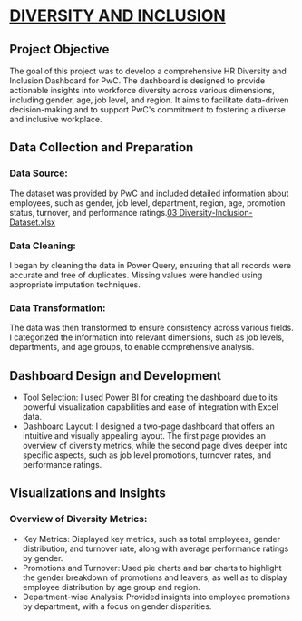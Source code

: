 # [DIVERSITY AND INCLUSION](#diversity-and-inclusion)

## Project Objective
The goal of this project was to develop a comprehensive HR Diversity and Inclusion Dashboard for PwC. The dashboard is designed to provide actionable insights into workforce diversity across various dimensions, including gender, age, job level, and region. It aims to facilitate data-driven decision-making and to support PwC's commitment to fostering a diverse and inclusive workplace.

## Data Collection and Preparation

### Data Source: 
The dataset was provided by PwC and included detailed information about employees, such as gender, job level, department, region, age, promotion status, turnover, and performance ratings.[03 Diversity-Inclusion-Dataset.xlsx](https://github.com/user-attachments/files/17363017/03.Diversity-Inclusion-Dataset.xlsx)

### Data Cleaning: 
I began by cleaning the data in Power Query, ensuring that all records were accurate and free of duplicates. Missing values were handled using appropriate imputation techniques.

### Data Transformation: 
The data was then transformed to ensure consistency across various fields. I categorized the information into relevant dimensions, such as job levels, departments, and age groups, to enable comprehensive analysis.

## Dashboard Design and Development

- Tool Selection: I used Power BI for creating the dashboard due to its powerful visualization capabilities and ease of integration with Excel data.
- Dashboard Layout: I designed a two-page dashboard that offers an intuitive and visually appealing layout. The first page provides an overview of diversity metrics, while the 
  second page dives deeper into specific aspects, such as job level promotions, turnover rates, and performance ratings.

## Visualizations and Insights


### Overview of Diversity Metrics:
- Key Metrics: Displayed key metrics, such as total employees, gender distribution, and turnover rate, along with average performance ratings by gender.
- Promotions and Turnover: Used pie charts and bar charts to highlight the gender breakdown of promotions and leavers, as well as to display employee distribution by age group and region.
- Department-wise Analysis: Provided insights into employee promotions by department, with a focus on gender disparities.

